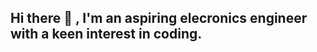 ## Hi there 👋 , I'm an aspiring elecronics engineer with a keen interest in coding. 

<!--
**ashhmiii/ashhmiii** is a ✨ _special_ ✨ repository because its `README.md` (this file) appears on your GitHub profile.

Here are some ideas to get you started:

- 🌱 I’m currently learning datascience from a website called Codédex.
- 🤔 I’m looking for help in making my engineering studies more effective.
- 📫 How to reach me:https://www.linkedin.com/in/ashmi-j-10271237b?utm_source=share&utm_campaign=share_via&utm_content=profile&utm_medium=android_app 
-->
